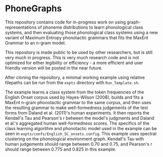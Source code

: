 # PhoneGraphs

This repository contains code for in-progress work on using graph-representations of phoneme distributions to learn phonological class systems, and then evaluating those phonological class systems using a new variant of Maximum Entropy phonotactic grammars that fits the MaxEnt Grammar to an n-gram model. 

This repository is made public to be used by other researchers, but is still very much in progress. This is very much research code and is not optimized for either legibility or efficiency - a more efficient and user friendly version will be posted in the near future. 

After cloning the repository, a minimal working example using relative filepaths can be run from the `expts` directory with `Run_Template.sh`.

The example learns a class system from the token frequencies of the English Onset corpus used by Hayes-Wilson (2008), builds and fits a MaxEnt n-gram phonotactic grammar to the same corpus, and then uses the resulting grammar to make well-formedness judgements of the test forms from Daland et al. (2011)'s human experiments. It then reports the Kendall's Tau and Pearson's r between the model's judgments and Daland et al.'s aggregated human well-formedness scores. The specifics of the class learning algorithm and phonotactic model used in the example can be seen in `expts/confs/English_SC_onsets.config`. This example uses spectral clustering on the phonological environment graph. Kendall's Tau with human judgements should range between 0.70 and 0.75, and Pearson's r should range between 0.775 and 0.825 in this example. 



